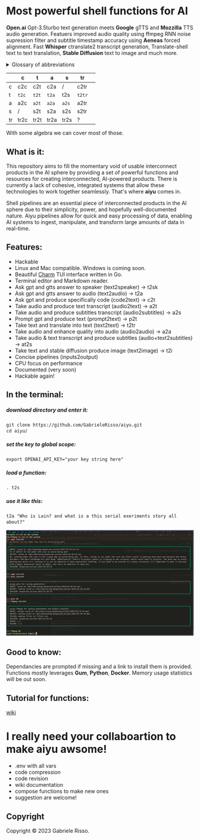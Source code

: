 # Most powerful shell functions for AI

**Open.ai** Gpt-3.5turbo text generation meets **Google** gTTS and **Mozzilla** TTS audio generation. Featuers improved audio quality using ffmpeg RNN noise supression filter and subtitle timestamp accuracy using **Aeneas** forced alignment.
Fast **Whisper** ctranslate2 transcript generation, Translate-shell text to text translation, **Stable Diffusion** text to image and much more.

<details>

<summary>Glossary of abbreviations</summary>

## Inputs and Outputs

```c  -> code
t  -> text
a  -> audio
s  -> subtitle
tr -> translation
i  -> image
sk -> speaker
```
</details>

|    	| c    	| t    	| a    	| s    	|  tr  	|   	|
|----	|------	|------	|------	|------	|------	|---	|
| c  	| c2c  	| c2t  	| c2a  	|  /   	| c2tr 	|   	|
| t  	| `t2c`  	| `t2t`  	| `t2a`  	| t2s 	| `t2tr` 	|   	|
| a  	| a2c  	| `a2t`  	| `a2a`  	| `a2s`  	| a2tr 	|   	|
| s  	|  /   	| s2t  	| s2a  	| s2s  	| s2tr 	|   	|
| tr 	| tr2c 	| tr2t 	| tr2a 	| tr2s 	|  ?   	|   	|

With some algebra we can cover most of those.

## What is it:

This repository aims to fill the momentary void of usable interconnect products in the AI sphere by providing a set of powerful functions and resources for creating interconnected, AI-powered products. 
There is currently a lack of cohesive, integrated systems that allow these technologies to work together seamlessly. That's where **aiyu** comes in.

Shell pipelines are an essential piece of interconnected products in the AI sphere due to their simplicity, power, and hopefully well-documented nature. Aiyu pipelines allow for quick and easy processing of data, enabling AI systems to ingest, manipulate, and transform large amounts of data in real-time. 

## Features:

 * Hackable
 * Linux and Mac compatible. Windows is coming soon.
 * Beautiful [Charm](https://charm.sh/ "Charm") TUI interface written in Go.
 * Terminal editor and Markdown reader.
 * Ask gpt and gtts answer to speaker (text2speaker) -> t2sk
 * Ask gpt and gtts answer to audio (text2audio) -> t2a
 * Ask gpt and produce specifically code (code2text) -> c2t
 * Take audio and produce text transcript (audio2text) -> a2t
 * Take audio and produce subtitles transcript (audio2subtitles) -> a2s
 * Prompt gpt and produce text (prompt2text) -> p2t
 * Take text and translate into text (text2text) -> t2tr
 * Take audio and enhance quality into audio (audio2audio) -> a2a
 * Take audio & text transcript and produce subtitles (audio+text2subtitles) -> at2s
 * Take text and stable diffusion produce image (text2image) -> t2i
 * Concise pipelines (inputs2output)
 * CPU focus on performance
 * Documented (very soon)
 * Hackable again!

## In the terminal:

##### download directory and enter it:
```
git clone https://github.com/GabrieleRisso/aiyu.git 
cd aiyu/
```
##### set the key to global scope: 
```
export OPENAI_API_KEY="your key string here"
```
##### load a function:
```
. t2s
```
##### use it like this:
```
t2a "Who is Lain? and what is a this serial exeriments story all about?"
```

![alt text](https://github.com/gabrielerisso/aiyu/blob/main/t2a.jpg?raw=true)


## Good to know:

Dependancies are prompted if missing and a link to install them is provided.
Functions mostly leverages **Gum**, **Python**, **Docker**.
Memory usage statistics will be out soon.

## Tutorial for functions:
[wiki](https://github.com/GabrieleRisso/aiyu/edit/main/wiki.md "Aiyu Wiki")


# I really need your collaboartion to make **aiyu** awsome!
 
 * .env with all vars 
 * code compression
 * code revision
 * wiki documentation 
 * compose functions to make new ones
 * suggestion are welcome!


## Copyright

Copyright © 2023 Gabriele Risso. 
